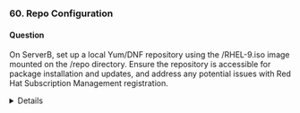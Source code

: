 ### 60. Repo Configuration

#### Question

On ServerB, set up a local Yum/DNF repository using the /RHEL-9.iso image mounted on the /repo directory. Ensure the repository is accessible for package installation and updates, and address any potential issues with Red Hat Subscription Management registration.

<details>

```bash
ssh rhcsaB
sudo -i
```

1. Create the mount point and mount the iso image from /RHEL-9.iso
```bash
sudo mkdir /repo
sudo mount -o loop /RHEL-9.iso /repo
```

Option 1: Persistent mounting in fstab (recommended for frequent use):
```bash    
$ su -c 'echo "/RHEL-9.iso /repo iso9660 loop 0 0" >> /etc/fstab'
$ mount -a
```

Option 2: Manual mounting for one-time or infrequent use:
```bash
$ sudo 
```

Both approaches are valid, but the "iso9660 loop" option is often explicitly used when dealing with ISO files to make it clear that a loopback device is involved in the mounting process.


3. Configure the repository:

    $ sudo cp -v /repo/media.repo /etc/yum.repos.d/rhel9.repo
    $ sudo chmod 644 /etc/yum.repos.d/rhel9.repo
    $ sudo vi /etc/yum.repos.d/rhel9.repo


Replace the content with:

    [InstallMedia-BaseOS]
    name=RHEL 9 - BaseOS
    metadata_expire=-1
    gpgcheck=0
    enabled=1
    baseurl=file:///repo/BaseOS/
     
    [InstallMedia-AppStream]
    name=RHEL 9 - AppStream
    metadata_expire=-1
    gpgcheck=0
    enabled=1
    baseurl=file:///repo/AppStream/


4. Clean metadata and cache:
```bash
$ sudo dnf clean all
```

5. Address subscription-manager warnings (optional):
```bash
# Optional for cleaning local subscription data
$ sudo subscription-manager clean 
```
$ sudo vi /etc/yum/pluginconf.d/subscription-manager.conf
Set enabled=0 to suppress warnings if not registered.

6. Verify the repository:
$ sudo dnf repolist 

</details>





